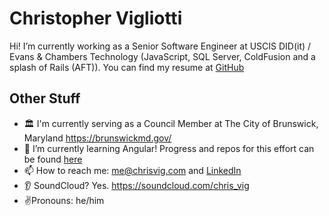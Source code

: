 # Christopher Vigliotti

Hi!  I’m currently working as a Senior Software Engineer at USCIS DID(it) / Evans & Chambers Technology (JavaScript, SQL Server, ColdFusion and a splash of Rails (AFT)).  You can find my resume at [GitHub](https://gist.github.com/christophervigliotti/bb4cd6312bd7a8459cff3412f33c71f9) 

## Other Stuff

- 🏛️ I'm currently serving as a Council Member at The City of Brunswick, Maryland https://brunswickmd.gov/
- 🌱 I’m currently learning Angular!  Progress and repos for this effort can be found [here](https://gist.github.com/christophervigliotti/92e5b3b93cbe9d630d8e9d81b7eb6636) 
- 📫 How to reach me: [me@chrisvig.com](mailto:me@chrisvig.com) and [LinkedIn](https://www.linkedin.com/in/christophervigliotti)
- 👂 SoundCloud? Yes. https://soundcloud.com/chris_vig 
- ✌️Pronouns: he/him
